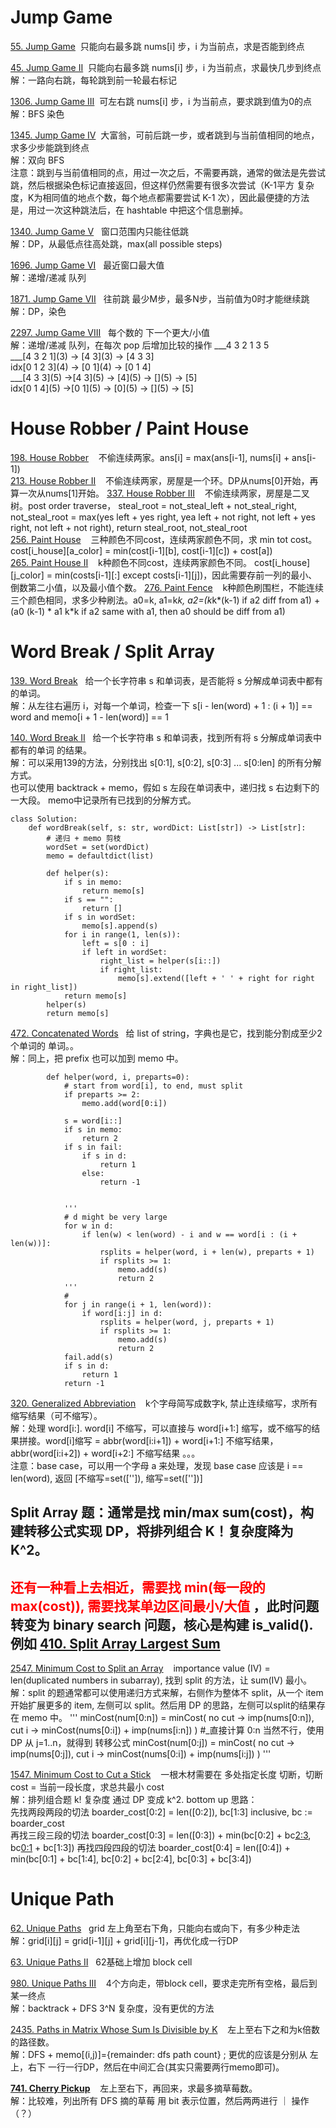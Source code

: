 # Jump Game
[55. Jump Game](https://leetcode.com/problems/jump-game/description/)&nbsp;&nbsp;只能向右最多跳 nums[i] 步，i 为当前点，求是否能到终点<br/>

[45. Jump Game II](https://leetcode.com/problems/jump-game-ii/description/)&nbsp;&nbsp;只能向右最多跳 nums[i] 步，i 为当前点，求最快几步到终点<br/>
解：一路向右跳，每轮跳到前一轮最右标记 <br/>

[1306. Jump Game III](https://leetcode.com/problems/jump-game-iii/description/)&nbsp;&nbsp;可左右跳 nums[i] 步，i 为当前点，要求跳到值为0的点<br/>
解：BFS 染色 <br/>

[1345. Jump Game IV](https://leetcode.com/problems/jump-game-iv/description/)&nbsp;&nbsp;大富翁，可前后跳一步，或者跳到与当前值相同的地点，求多少步能跳到终点 <br/>
解：双向 BFS <br/>
注意：跳到与当前值相同的点，用过一次之后，不需要再跳，通常的做法是先尝试跳，然后根据染色标记直接返回，但这样仍然需要有很多次尝试（K-1平方 复杂度，K为相同值的地点个数，每个地点都需要尝试 K-1 次），因此最便捷的方法是，用过一次这种跳法后，在 hashtable 中把这个信息删掉。

[1340. Jump Game V](https://leetcode.com/problems/jump-game-v/) &nbsp;&nbsp;窗口范围内只能往低跳 <br/>
解：DP，从最低点往高处跳，max(all possible steps)

[1696. Jump Game VI](https://leetcode.com/problems/jump-game-vi/description/) &nbsp;&nbsp;最近窗口最大值<br/>
解：递增/递减 队列

[1871. Jump Game VII](https://leetcode.com/problems/jump-game-vii/) &nbsp;&nbsp;往前跳 最少M步，最多N步，当前值为0时才能继续跳<br/>
解：DP，染色

[2297. Jump Game VIII](https://leetcode.com/problems/jump-game-viii/description/) &nbsp;&nbsp;每个数的 下一个更大/小值<br/>
解：递增/递减 队列，在每次 pop 后增加比较的操作
     ___4 3 2 1 3 5 <br/>
     ___[4 3 2 1]\(3) -> [4 3]\(3) -> [4 3 3]<br/>
     idx[0 1 2 3]\(4) -> [0 1]\(4) -> [0 1 4]<br/>
     ___[4 3 3]\(5) ->[4 3]\(5) -> [4]\(5) -> []\(5) -> [5]<br/>
     idx[0 1 4]\(5) ->[0 1]\(5) -> [0]\(5) -> []\(5) -> [5]<br/>
# House Robber / Paint House
[198. House Robber](https://leetcode.com/problems/house-robber/description/) &nbsp;&nbsp; 不偷连续两家。ans[i] = max(ans[i-1], nums[i] + ans[i-1]) <br/>
[213. House Robber II](https://leetcode.com/problems/house-robber-ii/description/) &nbsp;&nbsp; 不偷连续两家，房屋是一个环。DP从nums[0]开始，再算一次从nums[1]开始。
[337. House Robber III](https://leetcode.com/problems/house-robber-iii/description/) &nbsp;&nbsp; 不偷连续两家，房屋是二叉树。post order traverse， steal_root = not_steal_left + not_steal_right, not_steal_root = max(yes left + yes right, yea left + not right, not left + yes right, not left + not right), return steal_root, not_steal_root <br/>
[256. Paint House](https://leetcode.com/problems/paint-house/) &nbsp;&nbsp; 三种颜色不同cost，连续两家颜色不同，求 min tot cost。
cost[i_house][a_color] = min(cost[i-1][b], cost[i-1][c]) + cost[a]) <br/>
[265. Paint House II](https://leetcode.com/problems/paint-house-ii/description/) &nbsp;&nbsp; k种颜色不同cost，连续两家颜色不同。
cost[i_house][j_color] = min(costs[i-1][:] except costs[i-1][j])，因此需要存前一列的最小、倒数第二小值，以及最小值个数。
[276. Paint Fence](https://leetcode.com/problems/paint-fence/description/) &nbsp;&nbsp; k种颜色刷围栏，不能连续三个颜色相同，求多少种刷法。a0=k, a1=k*k, a2=(k*k*(k-1) if a2 diff from a1) + (a0 (k-1) * a1 k*k if a2 same with a1, then a0 should be diff from a1) <br/>

# Word Break / Split Array
[139. Word Break](https://leetcode.com/problems/word-break/description/)&nbsp;&nbsp; 给一个长字符串 s 和单词表，是否能将 s 分解成单词表中都有的单词。<br/>
解：从左往右遍历 i，对每一个单词，检查一下 s[i - len(word) + 1 : (i + 1)] == word and memo[i + 1 - len(word)] == 1

[140. Word Break II](https://leetcode.com/problems/word-break-ii/)&nbsp;&nbsp; 给一个长字符串 s 和单词表，找到所有将 s 分解成单词表中都有的单词 的结果。<br/>
解：可以采用139的方法，分别找出 s[0:1], s[0:2], s[0:3] ... s[0:len] 的所有分解方式。<br/>
也可以使用 backtrack + memo，假如 s 左段在单词表中，递归找 s 右边剩下的一大段。 memo中记录所有已找到的分解方式。<br/>
```
class Solution:
    def wordBreak(self, s: str, wordDict: List[str]) -> List[str]:
        # 递归 + memo 剪枝
        wordSet = set(wordDict)
        memo = defaultdict(list)

        def helper(s):
            if s in memo:
                return memo[s]
            if s == "":
                return []
            if s in wordSet:
                memo[s].append(s)
            for i in range(1, len(s)):
                left = s[0 : i]
                if left in wordSet:
                    right_list = helper(s[i::])
                    if right_list:
                        memo[s].extend([left + ' ' + right for right in right_list])
            return memo[s]
        helper(s)
        return memo[s]
```

[472. Concatenated Words](https://leetcode.com/problems/concatenated-words/description/)&nbsp;&nbsp; 给 list of string，字典也是它，找到能分割成至少2个单词的 单词。。<br/>
解：同上，把 prefix 也可以加到 memo 中。
```
        def helper(word, i, preparts=0):
            # start from word[i], to end, must split
            if preparts >= 2:
                memo.add(word[0:i])

            s = word[i::]
            if s in memo:
                return 2
            if s in fail:
                if s in d:
                    return 1
                else:
                    return -1

            
            '''
            # d might be very large
            for w in d:
                if len(w) < len(word) - i and w == word[i : (i + len(w))]:
                    rsplits = helper(word, i + len(w), preparts + 1)
                    if rsplits >= 1:
                        memo.add(s)
                        return 2
            '''
            # 
            for j in range(i + 1, len(word)):
                if word[i:j] in d:
                    rsplits = helper(word, j, preparts + 1)
                    if rsplits >= 1:
                        memo.add(s)
                        return 2
            fail.add(s)
            if s in d:
                return 1
            return -1
```
[320. Generalized Abbreviation](https://leetcode.com/problems/generalized-abbreviation/) &nbsp;&nbsp; k个字母简写成数字k, 禁止连续缩写，求所有缩写结果（可不缩写）。<br/>
解：处理 word[i:]. word[i] 不缩写，可以直接与 word[i+1:] 缩写，或不缩写的结果拼接。word[i]缩写 = abbr(word[i:i+1]) + word[i+1:] 不缩写结果，abbr(word[i:i+2]) + word[i+2:] 不缩写结果 。。。<br/>
注意：base case，可以用一个字母 a 来处理，发现 base case 应该是 i == len(word), 返回 [不缩写=set(['']), 缩写=set([''])] <br/>

## Split Array 题：通常是找 min/max sum(cost)，构建转移公式实现 DP，将排列组合 K！复杂度降为 K^2。
## <span style="color:red;">还有一种看上去相近，需要找 min(每一段的 max(cost)), 需要找某单边区间最小/大值 </span>，此时问题转变为 binary search 问题，核心是构建 is_valid(). 例如 [410. Split Array Largest Sum](https://leetcode.com/problems/split-array-largest-sum/description/)
[2547. Minimum Cost to Split an Array](https://leetcode.com/problems/minimum-cost-to-split-an-array/description/) &nbsp;&nbsp; importance value (IV) = len(duplicated numbers in subarray), 找到 split 的方法，让 sum(IV) 最小。<br/>
解：split 的题通常都可以使用递归方式来解，右侧作为整体不 split，从一个 item 开始扩展更多的 item, 左侧可以 split。然后用 DP 的思路，左侧可以split的结果存在 memo 中。
''' 
minCost(num[0:n]) = minCost(
  no cut -> imp(nums[0:n]),
  cut i  -> minCost(nums[0:i]) + imp(nums[i:n])
)
#_直接计算 0:n 当然不行，使用 DP 从 j=1..n，就得到 转移公式
minCost(num[0:j]) = minCost(
  no cut -> imp(nums[0:j]),
  cut i  -> minCost(nums[0:i]) + imp(nums[i:j])
)
'''

[1547. Minimum Cost to Cut a Stick](https://leetcode.com/problems/minimum-cost-to-cut-a-stick/description/) &nbsp;&nbsp; 一根木材需要在 多处指定长度 切断，切断 cost = 当前一段长度，求总共最小 cost <br/>
解：排列组合题 k! 复杂度 通过 DP 变成 k^2. bottom up 思路：<br/>
先找两段两段的切法 boarder_cost[0:2] = len([0:2]), bc[1:3] inclusive, bc := boarder_cost <br/>
再找三段三段的切法 boarder_cost[0:3] = len([0:3]) + min(bc[0:2] + bc[2:3](=0), bc[0:1](=0) + bc[1:3])
再找四段四段的切法 boarder_cost[0:4] = len([0:4]) + min(bc[0:1] + bc[1:4], bc[0:2] + bc[2:4], bc[0:3] + bc[3:4])

# Unique Path
[62. Unique Paths](https://leetcode.com/problems/unique-paths/description/)&nbsp;&nbsp; grid 左上角至右下角，只能向右或向下，有多少种走法<br/>
解：grid[i][j] = grid[i-1][j] + grid[i][j-1]，再优化成一行DP <br/>

[63. Unique Paths II](https://leetcode.com/problems/unique-paths/description/)&nbsp;&nbsp; 62基础上增加 block cell

[980. Unique Paths III](https://leetcode.com/problems/unique-paths-iii/description/) &nbsp;&nbsp; 4个方向走，带block cell，要求走完所有空格，最后到某一终点<br/>
解：backtrack + DFS 3^N 复杂度，没有更优的方法

[2435. Paths in Matrix Whose Sum Is Divisible by K](https://leetcode.com/problems/paths-in-matrix-whose-sum-is-divisible-by-k/description/) &nbsp;&nbsp; 左上至右下之和为k倍数的路径数。<br/>
解：DFS + memo[(i,j)]={remainder: dfs path count} ; 更优的应该是分别从 左上，右下 一行一行DP，然后在中间汇合(其实只需要两行memo即可)。

__[741. Cherry Pickup](https://leetcode.com/problems/cherry-pickup/description/)__ &nbsp;&nbsp; 左上至右下，再回来，求最多摘草莓数。<br/>
解：比较难，列出所有 DFS 摘的草莓 用 bit 表示位置，然后两两进行 ｜ 操作（？）
